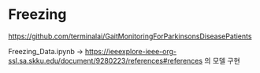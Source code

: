 # Freezing

https://github.com/terminalai/GaitMonitoringForParkinsonsDiseasePatients

Freezing_Data.ipynb -> https://ieeexplore-ieee-org-ssl.sa.skku.edu/document/9280223/references#references 의 모델 구현
